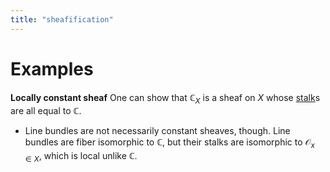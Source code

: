 ```yaml
---
title: "sheafification"
---
```


# Examples
**Locally constant sheaf**
One can show that $\mathbb{C}_X$ is a sheaf on $X$ whose [stalk]()s are all equal to $\mathbb{C}$. 
- Line bundles are not necessarily constant sheaves, though. Line bundles are fiber isomorphic to $\mathbb{C}$, but their stalks are isomorphic to $\mathcal{O}_{x\in X}$, which is local unlike $\mathbb{C}$.